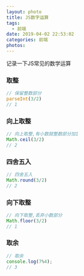 ```yaml
---
layout: photo
title: JS数字运算
tags:
  - 前端
date: 2019-04-02 22:53:02
categories: 前端
photos:
---
```

记录一下JS常见的数学运算
<!--more-->
### 取整
```javascript
// 保留整数部分
parseInt(3/2)
// 1
```
### 向上取整
```javascript
// 向上取整,有小数就整数部分加1
Math.ceil(3/2)
// 2
```
### 四舍五入
```javascript
// 四舍五入
Math.round(3/2)
// 2
```
### 向下取整
```javascript
// 向下取整,丢弃小数部分
Math.floor(3/2)
// 1
```
### 取余
```javascript
// 取余
console.log(7%4);　　
// 3
```


